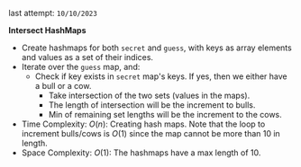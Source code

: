 last attempt: `10/10/2023`

**Intersect HashMaps**
- Create hashmaps for both `secret` and `guess`, with keys as array elements and values as a set of their indices.  
- Iterate over the `guess` map, and:
  - Check if key exists in `secret` map's keys. If yes, then we either have a bull or a cow. 
    - Take intersection of the two sets (values in the maps). 
    - The length of intersection will be the increment to bulls. 
    - Min of remaining set lengths will be the increment to the cows. 
- Time Complexity: $O(n)$: Creating hash maps. Note that the loop to increment bulls/cows is $O(1)$ since the map cannot be more than 10 in length. 
- Space Complexity: $O(1)$: The hashmaps have a max length of 10. 

